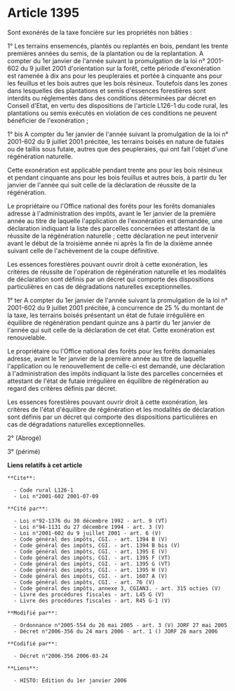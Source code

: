 # Article 1395

Sont exonérés de la taxe foncière sur les propriétés non bâties :

1° Les terrains ensemencés, plantés ou replantés en bois, pendant les trente premières années du semis, de la plantation ou
de la replantation. A compter du 1er janvier de l'année suivant la promulgation de la loi n° 2001-602 du 9 juillet 2001
d'orientation sur la forêt, cette période d'exonération est ramenée à dix ans pour les peupleraies et portée à cinquante ans
pour les feuillus et les bois autres que les bois résineux. Toutefois dans les zones dans lesquelles des plantations et semis
d'essences forestières sont interdits ou réglementés dans des conditions déterminées par décret en Conseil d'Etat, en vertu
des dispositions de l'article L126-1 du code rural, les plantations ou semis exécutés en violation de ces conditions ne
peuvent bénéficier de l'exonération ;

1° bis A compter du 1er janvier de l'année suivant la promulgation de la loi n° 2001-602 du 9 juillet 2001 précitée, les
terrains boisés en nature de futaies ou de taillis sous futaie, autres que des peupleraies, qui ont fait l'objet d'une
régénération naturelle.

Cette exonération est applicable pendant trente ans pour les bois résineux et pendant cinquante ans pour les bois feuillus et
autres bois, à partir du 1er janvier de l'année qui suit celle de la déclaration de réussite de la régénération.

Le propriétaire ou l'Office national des forêts pour les forêts domaniales adresse à l'administration des impôts, avant le
1er janvier de la première année au titre de laquelle l'application de l'exonération est demandée, une déclaration indiquant
la liste des parcelles concernées et attestant de la réussite de la régénération naturelle ; cette déclaration ne peut
intervenir avant le début de la troisième année ni après la fin de la dixième année suivant celle de l'achèvement de la coupe
définitive.

Les essences forestières pouvant ouvrir droit à cette exonération, les critères de réussite de l'opération de régénération
naturelle et les modalités de déclaration sont définis par un décret qui comporte des dispositions particulières en cas de
dégradations naturelles exceptionnelles.

1° ter A compter du 1er janvier de l'année suivant la promulgation de la loi n° 2001-602 du 9 juillet 2001 précitée, à
concurrence de 25  % du montant de la taxe, les terrains boisés présentant un état de futaie irrégulière en équilibre de
régénération pendant quinze ans à partir du 1er janvier de l'année qui suit celle de la déclaration de cet état. Cette
exonération est renouvelable.

Le propriétaire ou l'Office national des forêts pour les forêts domaniales adresse, avant le 1er janvier de la première année
au titre de laquelle l'application ou le renouvellement de celle-ci est demandé, une déclaration à l'administration des
impôts indiquant la liste des parcelles concernées et attestant de l'état de futaie irrégulière en équilibre de régénération
au regard des critères définis par décret.

Les essences forestières pouvant ouvrir droit à cette exonération, les critères de l'état d'équilibre de régénération et les
modalités de déclaration sont définis par un décret qui comporte des dispositions particulières en cas de dégradations
naturelles exceptionnelles.

2° (Abrogé)

3° (périmé)

**Liens relatifs à cet article**

	**Cite**:

	  - Code rural L126-1
	  - Loi n°2001-602 2001-07-09

	**Cité par**:

	  - Loi n°92-1376 du 30 décembre 1992 - art. 9 (VT)
	  - Loi n°94-1131 du 27 décembre 1994 - art. 3 (V)
	  - Loi n°2001-602 du 9 juillet 2001 - art. 6 (V)
	  - Code général des impôts, CGI. - art. 1394 B (V)
	  - Code général des impôts, CGI. - art. 1394 B bis (V)
	  - Code général des impôts, CGI. - art. 1395 E (V)
	  - Code général des impôts, CGI. - art. 1395 F (VT)
	  - Code général des impôts, CGI. - art. 1395 G (VT)
	  - Code général des impôts, CGI. - art. 1395 H (V)
	  - Code général des impôts, CGI. - art. 1607 A (V)
	  - Code général des impôts, CGI. - art. 76 (V)
	  - Code général des impôts, annexe 3, CGIAN3. - art. 315 octies (V)
	  - Livre des procédures fiscales - art. L45 G (V)
	  - Livre des procédures fiscales - art. R45 G-1 (V)

	**Modifié par**:

	  - Ordonnance n°2005-554 du 26 mai 2005 - art. 3 (V) JORF 27 mai 2005
	  - Décret n°2006-356 du 24 mars 2006 - art. 1 () JORF 26 mars 2006

	**Codifié par**:

	  - Décret n°2006-356 2006-03-24

	**Liens**:

	  - HISTO: Edition du 1er janvier 2006
